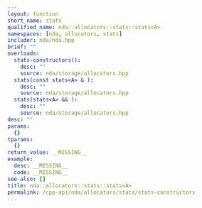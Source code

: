 ```yaml
---
layout: function
short_name: stats
qualified_name: nda::allocators::stats::stats<A>
namespaces: [nda, allocators, stats]
includer: nda/nda.hpp
brief: ""
overloads:
  stats-constructors():
    desc: ""
    source: nda/storage/allocators.hpp
  stats(const stats<A> & ):
    desc: ""
    source: nda/storage/allocators.hpp
  stats(stats<A> && ):
    desc: ""
    source: nda/storage/allocators.hpp
desc: ""
params:
  {}
tparams:
  {}
return_value: __MISSING__
example:
  desc: __MISSING__
  code: __MISSING__
see-also: []
title: nda::allocators::stats::stats<A>
permalink: /cpp-api/nda/allocators/stats/stats-constructors
...
```


